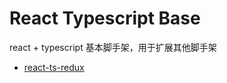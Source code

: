 # React Typescript Base
react + typescript 基本脚手架，用于扩展其他脚手架

* [react-ts-redux](https://github.com/Wa-t/react-ts-redux)
